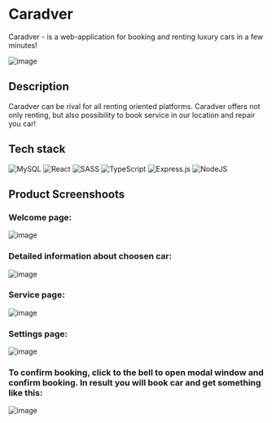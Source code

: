 # Caradver
Caradver - is a web-application for booking and renting luxury cars in a few minutes!

![image](https://github.com/b1on1kkk/Caradver/assets/114521829/13d4f385-8070-43e7-b221-fffe1d8136f5)

## Description
Caradver can be rival for all renting oriented platforms. Caradver offers not only renting, but also possibility to book service in our location and repair you car!

## Tech stack
![MySQL](https://img.shields.io/badge/mysql-%2300f.svg?style=for-the-badge&logo=mysql&logoColor=white) ![React](https://img.shields.io/badge/react-%2320232a.svg?style=for-the-badge&logo=react&logoColor=%2361DAFB) ![SASS](https://img.shields.io/badge/SASS-hotpink.svg?style=for-the-badge&logo=SASS&logoColor=white) ![TypeScript](https://img.shields.io/badge/typescript-%23007ACC.svg?style=for-the-badge&logo=typescript&logoColor=white) ![Express.js](https://img.shields.io/badge/express.js-%23404d59.svg?style=for-the-badge&logo=express&logoColor=%2361DAFB) ![NodeJS](https://img.shields.io/badge/node.js-6DA55F?style=for-the-badge&logo=node.js&logoColor=white)

## Product Screenshoots

### Welcome page:

![image](https://github.com/b1on1kkk/Caradver/assets/114521829/da545427-9e83-4b3d-bfdb-6bbb825f6036)

### Detailed information about choosen car:

![image](https://github.com/b1on1kkk/Caradver/assets/114521829/683d01c2-b8cb-486a-b0d2-a195b3d1f96d)

### Service page:

![image](https://github.com/b1on1kkk/Caradver/assets/114521829/b5f5cfd9-6b96-4d9e-ac60-642ed5fc4c4e)

### Settings page:

![image](https://github.com/b1on1kkk/Caradver/assets/114521829/502f3209-88ad-4e58-813c-0455f6e6f7c0)

### To confirm booking, click to the bell to open modal window and confirm booking. In result you will book car and get something like this:

![image](https://github.com/b1on1kkk/Caradver/assets/114521829/c63057bf-72d1-4ac7-a69a-63456319d7dd)
